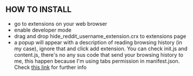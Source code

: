 ## HOW TO INSTALL
- go to extensions on your web browser
- enable developer mode
- drag and drop hide_reddit_username_extension.crx to extensions page
- a popup will appear with a description of reading browsing history (in my case), ignore that and click add extension. You can check init.js and content.js, there's no any sus code that send your browsing history to me, this happen because I'm using tabs permission in manifest.json. Check [this link](https://stackoverflow.com/questions/64063754/chrome-extension-tabs-permissions-shows-read-your-browsing-history) for further info
